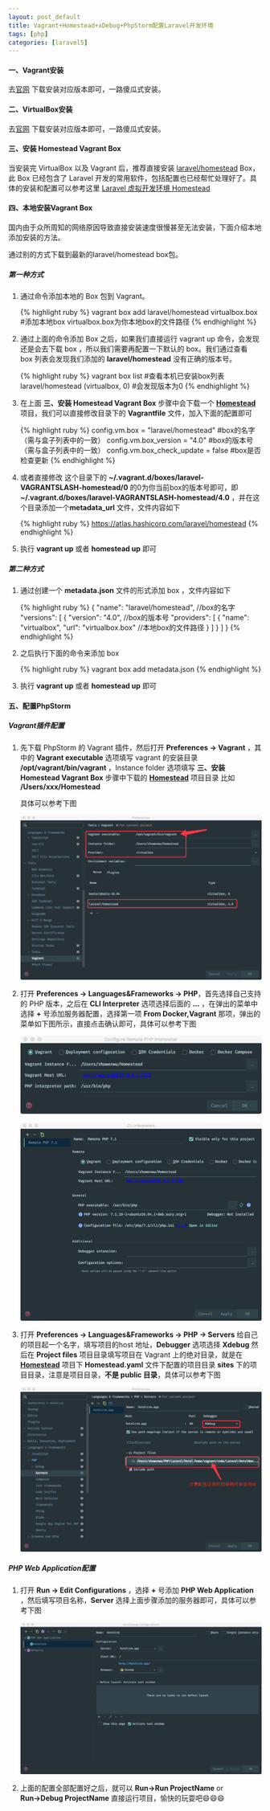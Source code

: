 ```yaml
---
layout: post_default
title: Vagrant+Homestead+xDebug+PhpStorm配置Laravel开发环境
tags: [php]
categories: [laravel5]
---
```


#### 一、Vagrant安装
去[官网](https://www.vagrantup.com/downloads.html) 下载安装对应版本即可，一路傻瓜式安装。

#### 二、VirtualBox安装

去[官网](https://www.virtualbox.org/wiki/Downloads) 下载安装对应版本即可，一路傻瓜式安装。

#### 三、安装 Homestead Vagrant Box

当安装完 VirtualBox  以及 Vagrant 后，推荐直接安装 [laravel/homestead](https://app.vagrantup.com/laravel/boxes/homestead) Box，此 Box 已经包含了 Laravel 开发的常用软件，包括配置也已经帮忙处理好了。具体的安装和配置可以参考这里 [Laravel 虚拟开发环境 Homestead](https://d.laravel-china.org/docs/5.5/homestead#accessing-homestead-globally)

#### 四、本地安装Vagrant Box

国内由于众所周知的网络原因导致直接安装速度很慢甚至无法安装，下面介绍本地添加安装的方法。

通过别的方式下载到最新的laravel/homestead box包。

##### 第一种方式

1. 通过命令添加本地的 Box 包到 Vagrant。

   {% highlight ruby %}
   vagrant box add laravel/homestead virtualbox.box  #添加本地box virtualbox.box为你本地box的文件路径
   {% endhighlight %}

2. 通过上面的命令添加 Box 之后，如果我们直接运行 vagrant up 命令，会发现还是会去下载 box ，所以我们需要再配置一下默认的 box。我们通过查看 box 列表会发现我们添加的 **laravel/homestead** 没有正确的版本号。

   {% highlight ruby %}
   vagrant box list #查看本机已安装box列表
   laravel/homestead (virtualbox, 0) #会发现版本为0
   {% endhighlight %}

3. 在上面 **三、安装 Homestead Vagrant Box** 步骤中会下载一个 **[Homestead](https://github.com/laravel/homestead)** 项目，我们可以直接修改目录下的 **Vagrantfile** 文件，加入下面的配置即可

   {% highlight ruby %}
   config.vm.box = "laravel/homestead" #box的名字（需与盒子列表中的一致）
   config.vm.box_version = "4.0"       #box的版本号（需与盒子列表中的一致）
   config.vm.box_check_update = false  #box是否检查更新
   {% endhighlight %}

4. 或者直接修改 这个目录下的 **~/.vagrant.d/boxes/laravel-VAGRANTSLASH-homestead/0** 的0为你当前box的版本号即可，即 **~/.vagrant.d/boxes/laravel-VAGRANTSLASH-homestead/4.0** ，并在这个目录添加一个**metadata_url** 文件，文件内容如下

   {% highlight ruby %}
   https://atlas.hashicorp.com/laravel/homestead
   {% endhighlight %}

5. 执行 **vagrant up** 或者 **homestead up** 即可

##### 第二种方式

1. 通过创建一个 **metadata.json** 文件的形式添加 box ，文件内容如下

   {% highlight ruby %}
   {
     "name": "laravel/homestead", //box的名字
     "versions": [
       {
         "version": "4.0", //box的版本号
         "providers": [
           {
             "name": "virtualbox",
             "url": "virtualbox.box" //本地box的文件路径
           }
         ]
       }
     ]
   }
   {% endhighlight %}

2. 之后执行下面的命令来添加 box

   {% highlight ruby %}
   vagrant box add metadata.json
   {% endhighlight %}

3. 执行 **vagrant up** 或者 **homestead up** 即可

#### 五、配置PhpStorm

##### Vagrant插件配置

1. 先下载 PhpStorm 的 Vagrant 插件，然后打开 **Preferences -> Vagrant** ，其中的 **Vagrant executable** 选项填写 vagrant 的安装目录 **/opt/vagrant/bin/vagrant** ，Instance folder 选项填写 **三、安装 Homestead Vagrant Box** 步骤中下载的 **[Homestead](https://github.com/laravel/homestead)** 项目目录 比如 **/Users/xxx/Homestead**

   具体可以参考下图

   ![](https://github.com/Frank-Zhu/Frank-Zhu.github.io/blob/master/img/vagrant/1.png?raw=true)

2. 打开 **Preferences -> Languages&Frameworks -> PHP**，首先选择自己支持的 PHP 版本，之后在 **CLI Interpreter** 选项选择后面的 **…** ，在弹出的菜单中选择 **+** 号添加服务器配置，选择第一项 **From Docker,Vagrant** 那项，弹出的菜单如下图所示，直接点击确认即可，具体可以参考下图

   ![](https://github.com/Frank-Zhu/Frank-Zhu.github.io/blob/master/img/vagrant/2.png?raw=true)

   ![](https://github.com/Frank-Zhu/Frank-Zhu.github.io/blob/master/img/vagrant/3.png?raw=true)

3. 打开 **Preferences -> Languages&Frameworks -> PHP -> Servers** 给自己的项目起一个名字，填写项目的host 地址，**Debugger** 选项选择 **Xdebug** 然后在 **Project files** 项目目录填写项目在 Vagrant 上的绝对目录，就是在 **[Homestead](https://github.com/laravel/homestead)** 项目下 **Homestead.yaml** 文件下配置的项目目录 **sites** 下的项目目录，注意是项目目录，**不是 public 目录**，具体可以参考下图

   ![](https://github.com/Frank-Zhu/Frank-Zhu.github.io/blob/master/img/vagrant/4.png?raw=true)

##### PHP Web Application配置

1. 打开 **Run -> Edit Configurations** ，选择 **+** 号添加 **PHP Web Application** ，然后填写项目名称，**Server** 选择上面步骤添加的服务器即可，具体可以参考下图

   ![](https://github.com/Frank-Zhu/Frank-Zhu.github.io/blob/master/img/vagrant/5.png?raw=true)

2. 上面的配置全部配置好之后，就可以 **Run→Run ProjectName** or **Run→Debug ProjectName** 直接运行项目，愉快的玩耍吧😄😄😄

